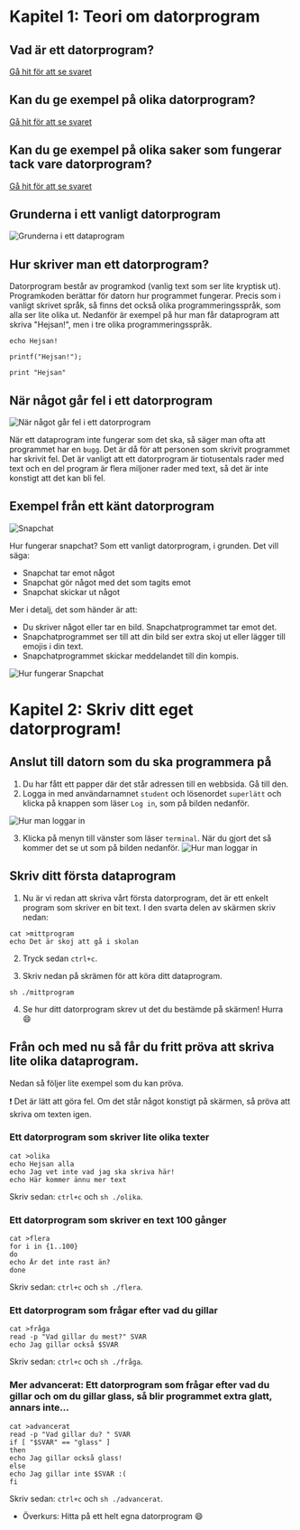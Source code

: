 # Kapitel 1: Teori om datorprogram

## Vad är ett datorprogram?

[Gå hit för att se svaret](svar/svar1.md)

## Kan du ge exempel på olika datorprogram?

[Gå hit för att se svaret](svar/svar2.md)

## Kan du ge exempel på olika saker som fungerar tack vare datorprogram?

[Gå hit för att se svaret](svar/svar3.md)

## Grunderna i ett vanligt datorprogram

![Grunderna i ett dataprogram](bilder/datorprogram.png)

## Hur skriver man ett datorprogram?

Datorprogram består av programkod (vanlig text som ser lite kryptisk ut). Programkoden berättar för datorn hur programmet fungerar. Precis som i vanligt skrivet språk, så finns det också olika programmeringsspråk, som alla ser lite olika ut.
Nedanför är exempel på hur man får dataprogram att skriva "Hejsan!", men i tre olika programmeringsspråk.
```
echo Hejsan!
```
```
printf("Hejsan!");
```
```
print "Hejsan"
```

## När något går fel i ett datorprogram
![När något går fel i ett datorprogram](bilder/filen.jpg)

När ett dataprogram inte fungerar som det ska, så säger man ofta att programmet har en `bugg`. Det är då för att personen som skrivit programmet har skrivit fel. Det är vanligt att ett datorprogram är tiotusentals rader med text och en del program är flera miljoner rader med text, så det är inte konstigt att det kan bli fel.

## Exempel från ett känt datorprogram

![Snapchat](bilder/snap-ghost-yellow.png)

Hur fungerar snapchat? Som ett vanligt datorprogram, i grunden. Det vill säga:
* Snapchat tar emot något
* Snapchat gör något med det som tagits emot
* Snapchat skickar ut något

Mer i detalj, det som händer är att:
* Du skriver något eller tar en bild. Snapchatprogrammet tar emot det.
* Snapchatprogrammet ser till att din bild ser extra skoj ut eller lägger till emojis i din text.
* Snapchatprogrammet skickar meddelandet till din kompis.

![Hur fungerar Snapchat](bilder/hurfunkarsnapchat.png)

# Kapitel 2: Skriv ditt eget datorprogram!

## Anslut till datorn som du ska programmera på
1. Du har fått ett papper där det står adressen till en webbsida. Gå till den.
2. Logga in med användarnamnet `student` och lösenordet `superlätt` och klicka på knappen som läser `Log in`, som på bilden nedanför.

![Hur man loggar in](bilder/loggain.png)

3. Klicka på menyn till vänster som läser `terminal`. När du gjort det så kommer det se ut som på bilden nedanför.
![Hur man loggar in](bilder/skrivprogram.png)

## Skriv ditt första dataprogram
1. Nu är vi redan att skriva vårt första datorprogram, det är ett enkelt program som skriver en bit text. I den svarta delen av skärmen skriv nedan:
```
cat >mittprogram
echo Det är skoj att gå i skolan
```
2. Tryck sedan `ctrl+c`.

3. Skriv nedan på skrämen för att köra ditt dataprogram.
```
sh ./mittprogram
```
4. Se hur ditt datorprogram skrev ut det du bestämde på skärmen! Hurra :smile:

## Från och med nu så får du fritt pröva att skriva lite olika dataprogram. 
Nedan så följer lite exempel som du kan pröva.

:exclamation: Det är lätt att göra fel. Om det står något konstigt på skärmen, så pröva att skriva om texten igen. 

### Ett datorprogram som skriver lite olika texter
```
cat >olika
echo Hejsan alla
echo Jag vet inte vad jag ska skriva här!
echo Här kommer ännu mer text
```
Skriv sedan: `ctrl+c` och `sh ./olika`.

### Ett datorprogram som skriver en text 100 gånger
```
cat >flera
for i in {1..100}
do
echo Är det inte rast än?
done
```
Skriv sedan: `ctrl+c` och `sh ./flera`.

### Ett datorprogram som frågar efter vad du gillar
```
cat >fråga
read -p "Vad gillar du mest?" SVAR
echo Jag gillar också $SVAR
```
Skriv sedan: `ctrl+c` och `sh ./fråga`.

### Mer advancerat: Ett datorprogram som frågar efter vad du gillar och om du gillar glass, så blir programmet extra glatt, annars inte...
```
cat >advancerat
read -p "Vad gillar du? " SVAR
if [ "$SVAR" == "glass" ]
then
echo Jag gillar också glass!
else
echo Jag gillar inte $SVAR :(
fi
```
Skriv sedan: `ctrl+c` och `sh ./advancerat`.

* Överkurs: Hitta på ett helt egna datorprogram :smile:
